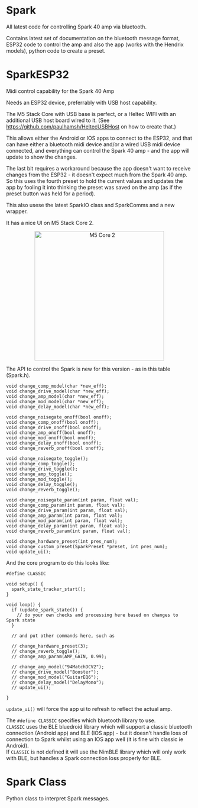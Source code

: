 # Spark
All latest code for controlling Spark 40 amp via bluetooth.

Contains latest set of documentation on the bluetooth message format, ESP32 code to control the amp and also the app (works with the Hendrix models), python code to create a preset.  

# SparkESP32

Midi control capability for the Spark 40 Amp   

Needs an ESP32 device, preferrably with USB host capability.   

The M5 Stack Core with USB base is perfect, or a Heltec WIFI with an additional USB host board wired to it.   (See https://github.com/paulhamsh/HeltecUSBHost on how to create that.)   

This allows either the Android or IOS apps to connect to the ESP32, and that can have either a bluetooth midi device and/or a wired USB midi device connected, and everything can control the Spark 40 amp - and the app will update to show the changes.   

The last bit requires a workaround because the app doesn't want to receive changes from the ESP32 - it doesn't expect much from the Spark 40 amp. So this uses the fourth preset to hold the current values and updates the app by fooling it into thinking the preset was saved on the amp (as if the preset button was held for a period).   

This also usese the latest SparkIO class and SparkComms and a new wrapper.   

It has a nice UI on M5 Stack Core 2.    


<p align="center">
  <img src="https://github.com/paulhamsh/SparkMIDI/blob/main/image1.jpg" width="350" title="M5 Core 2">
</p>



The API to control the Spark is new for this version - as in this table (Spark.h).   


```
void change_comp_model(char *new_eff);
void change_drive_model(char *new_eff);
void change_amp_model(char *new_eff);
void change_mod_model(char *new_eff);
void change_delay_model(char *new_eff);

void change_noisegate_onoff(bool onoff);
void change_comp_onoff(bool onoff);
void change_drive_onoff(bool onoff);
void change_amp_onoff(bool onoff);
void change_mod_onoff(bool onoff);
void change_delay_onoff(bool onoff);
void change_reverb_onoff(bool onoff);

void change_noisegate_toggle();
void change_comp_toggle();
void change_drive_toggle();
void change_amp_toggle();
void change_mod_toggle();
void change_delay_toggle();
void change_reverb_toggle();

void change_noisegate_param(int param, float val);
void change_comp_param(int param, float val);
void change_drive_param(int param, float val);
void change_amp_param(int param, float val);
void change_mod_param(int param, float val);
void change_delay_param(int param, float val);
void change_reverb_param(int param, float val);

void change_hardware_preset(int pres_num);
void change_custom_preset(SparkPreset *preset, int pres_num);
void update_ui();
```

And the core program to do this looks like:

```
#define CLASSIC

void setup() {
  spark_state_tracker_start();
}

void loop() {
  if (update_spark_state()) {
    // do your own checks and processing here based on changes to Spark state 
  }
  
  // and put other commands here, such as
  
  // change_hardware_preset(3); 
  // change_reverb_toggle();
  // change_amp_param(AMP_GAIN, 0.99);
  
  // change_amp_model("94MatchDCV2");
  // change_drive_model("Booster");  
  // change_mod_model("GuitarEQ6");
  // change_delay_model("DelayMono");
  // update_ui();
  
}
```

```update_ui()``` will force the app ui to refresh to reflect the actual amp.   

The ```#define CLASSIC``` specifies which bluetooth library to use.   
```CLASSIC``` uses the BLE bluedroid library which will support a classic bluetooth connection (Android app) and BLE (IOS app) - but it doesn't handle loss of connection to Spark whilst using an IOS app well (it is fine with classic ie Android).   
If ```CLASSIC``` is not defined it will use the NimBLE library which will only work with BLE, but handles a Spark connection loss properly for BLE.    


# Spark Class

Python class to interpret Spark messages.   


